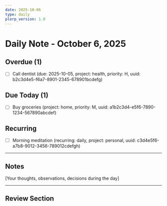 ```yaml
---
date: 2025-10-06
type: daily
plorp_version: 1.0
---
```


# Daily Note - October 6, 2025

## Overdue (1)

- [ ] Call dentist (due: 2025-10-05, project: health, priority: H, uuid: b2c3d4e5-f6a7-8901-2345-678901bcdefg)

## Due Today (1)

- [ ] Buy groceries (project: home, priority: M, uuid: a1b2c3d4-e5f6-7890-1234-567890abcdef)

## Recurring

- [ ] Morning meditation (recurring: daily, project: personal, uuid: c3d4e5f6-a7b8-9012-3456-789012cdefgh)

---

## Notes

[Your thoughts, observations, decisions during the day]

---

## Review Section

<!-- Auto-populated by `plorp review` -->
